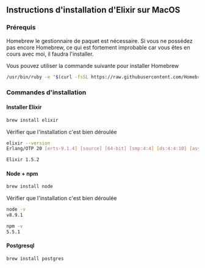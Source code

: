 ## Instructions d'installation d'Elixir sur MacOS

### Prérequis

Homebrew le gestionnaire de paquet est nécessaire.
Si vous ne possédez pas encore Homebrew, ce qui est fortement improbable car vous êtes en cours avec moi, il faudra l'installer.


Vous pouvez utiliser la commande suivante pour installer Homebrew

```bash
/usr/bin/ruby -e "$(curl -fsSL https://raw.githubusercontent.com/Homebrew/install/master/install)"
```

### Commandes d'installation

#### Installer Elixir

```bash
brew install elixir
```

Vérifier que l'installation c'est bien déroulée

```bash
elixir --version
Erlang/OTP 20 [erts-9.1.4] [source] [64-bit] [smp:4:4] [ds:4:4:10] [async-threads:10] [hipe] [kernel-poll:false] [dtrace]

Elixir 1.5.2
```

#### Node + npm

```bash
brew install node
```

Vérifier que l'installation c'est bien déroulée

```bash
node -v
v8.9.1

npm -v
5.5.1
```

#### Postgresql

```bash
brew install postgres
```